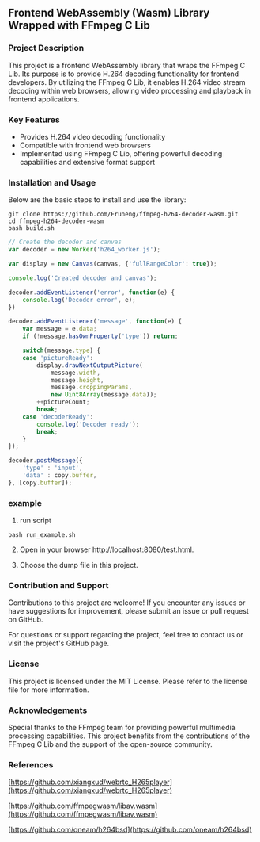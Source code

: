 
## Frontend WebAssembly (Wasm) Library Wrapped with FFmpeg C Lib
### Project Description
This project is a frontend WebAssembly library that wraps the FFmpeg C Lib. Its purpose is to provide H.264 decoding functionality for frontend developers. By utilizing the FFmpeg C Lib, it enables H.264 video stream decoding within web browsers, allowing video processing and playback in frontend applications.

### Key Features
* Provides H.264 video decoding functionality
* Compatible with frontend web browsers
* Implemented using FFmpeg C Lib, offering powerful decoding capabilities and extensive format support

### Installation and Usage
Below are the basic steps to install and use the library:

```
git clone https://github.com/Fruneng/ffmpeg-h264-decoder-wasm.git
cd ffmpeg-h264-decoder-wasm
bash build.sh
```

```javascript
// Create the decoder and canvas
var decoder = new Worker('h264_worker.js');

var display = new Canvas(canvas, {'fullRangeColor': true});

console.log('Created decoder and canvas');

decoder.addEventListener('error', function(e) {
    console.log('Decoder error', e);
})

decoder.addEventListener('message', function(e) {
    var message = e.data;
    if (!message.hasOwnProperty('type')) return;

    switch(message.type) {
    case 'pictureReady':
        display.drawNextOutputPicture(
            message.width,
            message.height,
            message.croppingParams,
            new Uint8Array(message.data));
        ++pictureCount;
        break;
    case 'decoderReady':
        console.log('Decoder ready');
        break;
    }
});

```

```javascript
decoder.postMessage({
    'type' : 'input', 
    'data' : copy.buffer, 
}, [copy.buffer]);
```

### example

1. run script
```
bash run_example.sh
```

2. Open in your browser http://localhost:8080/test.html.

3. Choose the dump file in this project.

### Contribution and Support
Contributions to this project are welcome! If you encounter any issues or have suggestions for improvement, please submit an issue or pull request on GitHub.

For questions or support regarding the project, feel free to contact us or visit the project's GitHub page.

### License
This project is licensed under the MIT License. Please refer to the license file for more information.

### Acknowledgements
Special thanks to the FFmpeg team for providing powerful multimedia processing capabilities. This project benefits from the contributions of the FFmpeg C Lib and the support of the open-source community.

### References

[https://github.com/xiangxud/webrtc_H265player](https://github.com/xiangxud/webrtc_H265player)

[https://github.com/ffmpegwasm/libav.wasm](https://github.com/ffmpegwasm/libav.wasm)

[https://github.com/oneam/h264bsd](https://github.com/oneam/h264bsd)